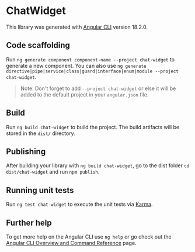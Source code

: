 # ChatWidget

This library was generated with [Angular CLI](https://github.com/angular/angular-cli) version 18.2.0.

## Code scaffolding

Run `ng generate component component-name --project chat-widget` to generate a new component. You can also use `ng generate directive|pipe|service|class|guard|interface|enum|module --project chat-widget`.
> Note: Don't forget to add `--project chat-widget` or else it will be added to the default project in your `angular.json` file. 

## Build

Run `ng build chat-widget` to build the project. The build artifacts will be stored in the `dist/` directory.

## Publishing

After building your library with `ng build chat-widget`, go to the dist folder `cd dist/chat-widget` and run `npm publish`.

## Running unit tests

Run `ng test chat-widget` to execute the unit tests via [Karma](https://karma-runner.github.io).

## Further help

To get more help on the Angular CLI use `ng help` or go check out the [Angular CLI Overview and Command Reference](https://angular.dev/tools/cli) page.
